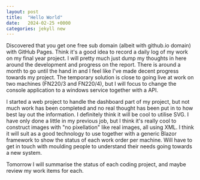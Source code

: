 ```yaml
---
layout: post
title:  "Hello World"
date:   2024-02-25 +0000
categories: jekyll new
---
```


Discovered that you get one free sub domain (albeit with github.io domain) with GitHub Pages. Think it's a good idea to record a daily log of my work on my final year project. I will pretty much just dump my thoughts in here around the development and progress on the report. There is around a month to go until the hand in and I feel like I've made decent progress towards my project. The temporary solution is close to going live at work on two machines (FN220/3 and FN220/4), but I will focus to change the console application to a windows service together with a API.

I started a web project to handle the dashboard part of my project, but not much work has been completed and no real thought has been put in to how best lay out the information. I definitely think it will be cool to utilise SVG. I have only done a little in my previous job, but I think it's really cool to construct images with "no pixellation" like real images, all using XML. I think it will suit as a good technology to use together with a generic Blazor framework to show the status of each work order per machine. Will have to get in touch with moulding people to understand their needs going towards a new system.

Tomorrow I will summarise the status of each coding project, and maybe review my work items for each.